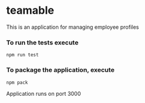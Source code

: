 # teamable
This is an application for managing employee profiles

### To run the tests execute

    npm run test

### To package the application, execute

    npm pack


Application runs on port 3000
